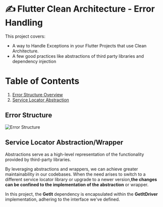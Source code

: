 # :writing_hand: Flutter Clean Architecture - Error Handling

This project covers:

- A way to Handle Exceptions in your Flutter Projects that use Clean Architecture.
- A few good practices like abstractions of third party libraries and dependency injection

# Table of Contents

1. [Error Structure Overview](#error-structure)
1. [Service Locator Abstraction](#service-locator)

## Error Structure <a name="error-structure"></a>

![Error Structure](https://i.imgur.com/Bt9vlJW.png)

## Service Locator Abstraction/Wrapper <a name="service-locator"></a>

Abstractions serve as a high-level representation of the functionality provided by third-party libraries.

By leveraging abstractions and wrappers, we can achieve greater maintainability in our codebases. When the need arises to switch to a different service locator library or upgrade to a newer version,**the changes can be confined to the implementation of the abstraction** or wrapper.

In this project, the **GetIt** dependency is encapsulated within the **GetItDriver** implementation, adhering to the interface we've defined.
